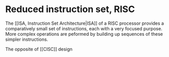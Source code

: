 # Reduced instruction set, RISC 

The [[ISA, Instruction Set Architecture|ISA]] of a RISC processor provides a comparatively small set of instructions, each with a very focused purpose. More complex operations are peformed by building up sequences of these simpler instructions.

The opposite of [[CISC]] design